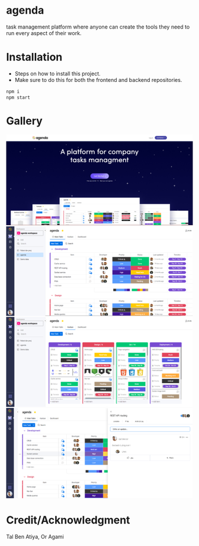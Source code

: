# agenda
task management platform where anyone can create the tools they need to run every aspect of their work.

# Installation
- Steps on how to install this project.
- Make sure to do this for both the frontend and backend repositories.

```
npm i 
npm start
```

# Gallery
<img src="src/assets/img/agenda1.png"/>
<img src="src/assets/img/agenda2.png"/>
<img src="src/assets/img/agenda3.png"/>
<img src="src/assets/img/agenda4.png"/>

# Credit/Acknowledgment
Tal Ben Atiya, 
Or Agami
